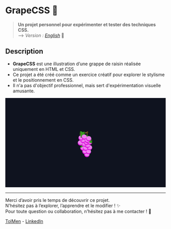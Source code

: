 # GrapeCSS 🍇

> **Un projet personnel pour expérimenter et tester des techniques CSS.** <br>
> --> *Version : [English](README.md)* 📖

## Description

- **GrapeCSS** est une illustration d’une grappe de raisin réalisée uniquement en HTML et CSS.  
- Ce projet a été créé comme un exercice créatif pour explorer le stylisme et le positionnement en CSS.  
- Il n'a pas d'objectif professionnel, mais sert d'expérimentation visuelle amusante.

![Aperçu de GrapeCSS](screenshot.jpg) 

---

Merci d’avoir pris le temps de découvrir ce projet.  
N’hésitez pas à l’explorer, l’apprendre et le modifier ! ✨  
Pour toute question ou collaboration, n’hésitez pas à me contacter ! 📩

[TolMen](https://github.com/TolMen) - [LinkedIn](https://www.linkedin.com/in/jessyfrachisse/)
